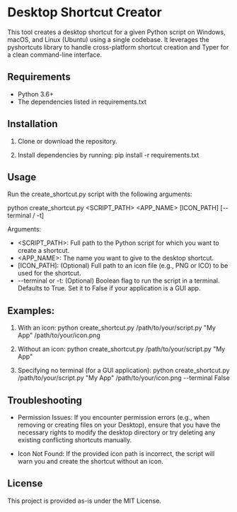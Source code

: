 Desktop Shortcut Creator
==========================

This tool creates a desktop shortcut for a given Python script on Windows, macOS, and Linux (Ubuntu) using a single codebase. It leverages the pyshortcuts library to handle cross-platform shortcut creation and Typer for a clean command-line interface.

Requirements
------------
- Python 3.6+
- The dependencies listed in requirements.txt

Installation
------------
1. Clone or download the repository.

2. Install dependencies by running:
   pip install -r requirements.txt

Usage
-----
Run the create_shortcut.py script with the following arguments:

   python create_shortcut.py <SCRIPT_PATH> <APP_NAME> [ICON_PATH] [--terminal / -t]

Arguments:
- <SCRIPT_PATH>: Full path to the Python script for which you want to create a shortcut.
- <APP_NAME>: The name you want to give to the desktop shortcut.
- [ICON_PATH]: (Optional) Full path to an icon file (e.g., PNG or ICO) to be used for the shortcut.
- --terminal or -t: (Optional) Boolean flag to run the script in a terminal. Defaults to True.
   Set it to False if your application is a GUI app.

Examples:
---------
1. With an icon:
   python create_shortcut.py /path/to/your/script.py "My App" /path/to/your/icon.png

2. Without an icon:
   python create_shortcut.py /path/to/your/script.py "My App"

3. Specifying no terminal (for a GUI application):
   python create_shortcut.py /path/to/your/script.py "My App" /path/to/your/icon.png --terminal False

Troubleshooting
---------------
- Permission Issues:
  If you encounter permission errors (e.g., when removing or creating files on your Desktop),
  ensure that you have the necessary rights to modify the desktop directory or try deleting any
  existing conflicting shortcuts manually.

- Icon Not Found:
  If the provided icon path is incorrect, the script will warn you and create the shortcut without an icon.

License
-------
This project is provided as-is under the MIT License.

